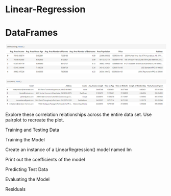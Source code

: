 # Linear-Regression

# DataFrames

![1-Logo](Images/lm-housing.PNG)

![2-Logo](Images/lm-membership.PNG)


Explore these correlation relationships across the entire data set. Use pairplot to recreate the plot.

Training and Testing Data

Training the Model

Create an instance of a LinearRegression() model named lm

Print out the coefficients of the model

Predicting Test Data

Evaluating the Model

Residuals
